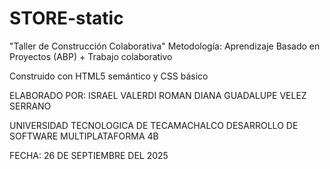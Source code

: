 # STORE-static

"Taller de Construcción Colaborativa"
Metodología: Aprendizaje Basado en Proyectos (ABP) + Trabajo colaborativo

Construido con HTML5 semántico y CSS básico

ELABORADO POR:
ISRAEL VALERDI ROMAN
DIANA GUADALUPE VELEZ SERRANO

UNIVERSIDAD TECNOLOGICA DE TECAMACHALCO 
DESARROLLO DE SOFTWARE MULTIPLATAFORMA
4B

FECHA: 26 DE SEPTIEMBRE DEL 2025